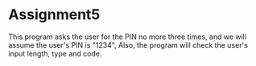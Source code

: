 # Assignment5

This program asks the user for the PIN no more three times, and we will assume the user's PIN is "1234",
	 Also, the program will check the user's input length, type and code. 
